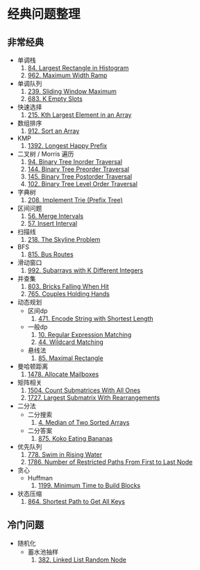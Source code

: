 # 经典问题整理

## 非常经典

- 单调栈
  1. [84. Largest Rectangle in Histogram](https://leetcode.com/problems/largest-rectangle-in-histogram/)
  2. [962. Maximum Width Ramp](https://leetcode.com/problems/maximum-width-ramp/)
- 单调队列
  1. [239. Sliding Window Maximum](https://leetcode.com/problems/sliding-window-maximum/)
  2. [683. K Empty Slots](https://leetcode.com/problems/k-empty-slots/)
- 快速选择
  1. [215. Kth Largest Element in an Array](https://leetcode.com/problems/kth-largest-element-in-an-array/)
- 数组排序
  1. [912. Sort an Array](https://leetcode.com/problems/sort-an-array/)
- KMP
  1. [1392. Longest Happy Prefix](https://leetcode.com/problems/longest-happy-prefix/)
- 二叉树 / Morris 遍历
  1. [94. Binary Tree Inorder Traversal](https://leetcode.com/problems/binary-tree-inorder-traversal)
  2. [144. Binary Tree Preorder Traversal](https://leetcode.com/problems/binary-tree-level-order-traversal/)
  3. [145. Binary Tree Postorder Traversal](https://leetcode.com/problems/binary-tree-postorder-traversal)
  4. [102. Binary Tree Level Order Traversal](https://leetcode.com/problems/binary-tree-level-order-traversal)
- 字典树
  1. [208. Implement Trie (Prefix Tree)](https://leetcode.com/problems/implement-trie-prefix-tree/)
- 区间问题
  1. [56. Merge Intervals](https://leetcode.com/problems/merge-intervals/)
  2. [57. Insert Interval](https://leetcode.com/problems/insert-interval/)
- 扫描线
  1. [218. The Skyline Problem](https://leetcode.com/problems/the-skyline-problem/)
- BFS
  1. [815. Bus Routes](https://leetcode.com/problems/bus-routes/)
- 滑动窗口
  1. [992. Subarrays with K Different Integers](https://leetcode.com/problems/subarrays-with-k-different-integers/)
- 并查集
  1. [803. Bricks Falling When Hit](https://leetcode.com/problems/bricks-falling-when-hit/)
  2. [765. Couples Holding Hands](https://leetcode.com/problems/couples-holding-hands/)
- 动态规划
  - 区间dp
    1. [471. Encode String with Shortest Length](https://leetcode.com/problems/encode-string-with-shortest-length/)
  - 一般dp
    1. [10. Regular Expression Matching](https://leetcode.com/problems/regular-expression-matching)
    2. [44. Wildcard Matching](https://leetcode.com/problems/wildcard-matching/)
  - 悬线法
    1. [85. Maximal Rectangle](https://leetcode.com/problems/maximal-rectangle/)
- 曼哈顿距离
  1. [1478. Allocate Mailboxes](https://leetcode.com/problems/allocate-mailboxes/)
- 矩阵相关
  1. [1504. Count Submatrices With All Ones](https://leetcode.com/problems/count-submatrices-with-all-ones/)
  2. [1727. Largest Submatrix With Rearrangements](https://leetcode.com/problems/largest-submatrix-with-rearrangements/)
- 二分法
  - 二分搜索
    1. [4. Median of Two Sorted Arrays](https://leetcode.com/problems/median-of-two-sorted-arrays/)
  - 二分答案
    1. [875. Koko Eating Bananas](https://leetcode.com/problems/koko-eating-bananas/)
- 优先队列
  1. [778. Swim in Rising Water](https://leetcode.com/problems/swim-in-rising-water/)
  2. [1786. Number of Restricted Paths From First to Last Node](https://leetcode.com/problems/number-of-restricted-paths-from-first-to-last-node/)
- 贪心
  - Huffman
    1. [1199. Minimum Time to Build Blocks](https://leetcode.com/problems/minimum-time-to-build-blocks/)
- 状态压缩
  1. [864. Shortest Path to Get All Keys](https://leetcode.com/problems/shortest-path-to-get-all-keys/)

## 冷门问题

- 随机化
  - 蓄水池抽样
    1. [382. Linked List Random Node](https://leetcode.com/problems/linked-list-random-node/)
